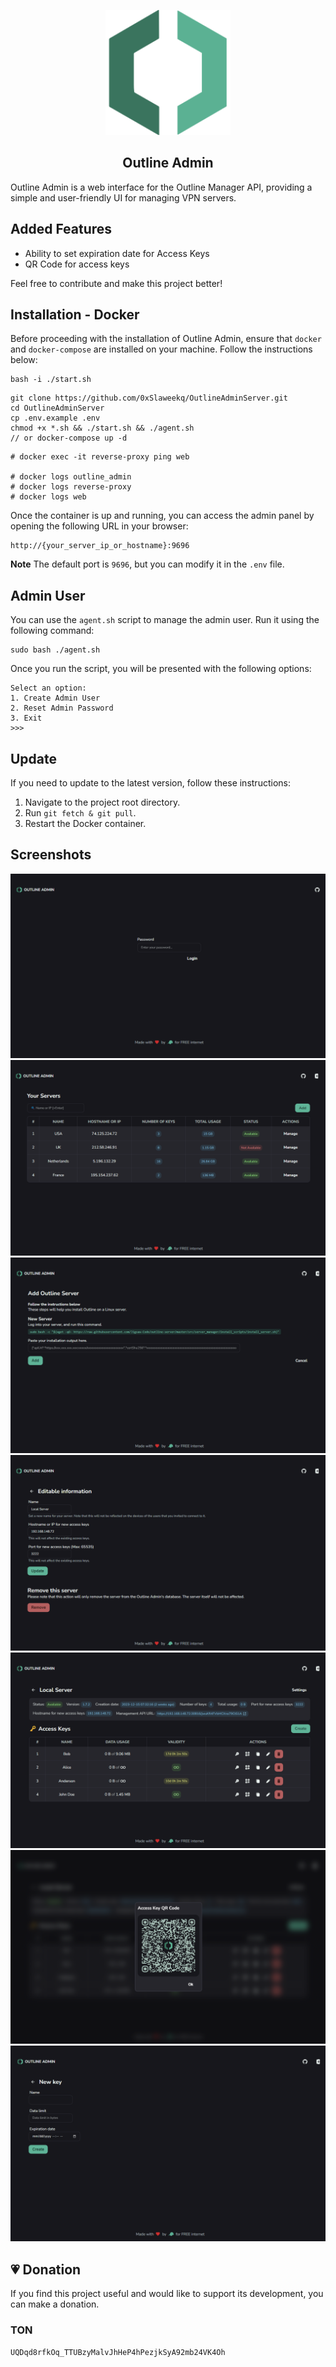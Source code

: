 <p align="center">
    <img src="extra/logo/logo.svg" width="200" alt="Outline Logo">
</p>

<h2 align="center">Outline Admin</h2>

Outline Admin is a web interface for the Outline Manager API, providing a simple and user-friendly UI for managing VPN
servers.

## Added Features

- Ability to set expiration date for Access Keys
- QR Code for access keys

Feel free to contribute and make this project better!

## Installation - Docker

Before proceeding with the installation of Outline Admin, ensure that `docker` and `docker-compose` are installed on
your machine. Follow the instructions below:

```SHELL
bash -i ./start.sh
```
```SHELL
git clone https://github.com/0xSlaweekq/OutlineAdminServer.git
cd OutlineAdminServer
cp .env.example .env
chmod +x *.sh && ./start.sh && ./agent.sh
// or docker-compose up -d
```

```
# docker exec -it reverse-proxy ping web

# docker logs outline_admin
# docker logs reverse-proxy
# docker logs web
```
Once the container is up and running, you can access the admin panel by opening the following URL in your browser:

```
http://{your_server_ip_or_hostname}:9696
```

**Note** The default port is `9696`, but you can modify it in the `.env` file.

## Admin User

You can use the `agent.sh` script to manage the admin user. Run it using the following command:

```
sudo bash ./agent.sh
```

Once you run the script, you will be presented with the following options:

```
Select an option:
1. Create Admin User
2. Reset Admin Password
3. Exit
>>>
```

## Update

If you need to update to the latest version, follow these instructions:

1. Navigate to the project root directory.
2. Run `git fetch & git pull`.
3. Restart the Docker container.

## Screenshots

![Login](/extra/screenshots/login.png)
![Servers](/extra/screenshots/servers.png)
![New server form](/extra/screenshots/new-server.png)
![Server settings form](/extra/screenshots/server-settings.png)
![Access keys](/extra/screenshots/access-keys.png)
![QR Code modal](/extra/screenshots/qr-code.png)
![New access key form](/extra/screenshots/new-access-key.png)


## 💗 Donation

If you find this project useful and would like to support its development, you can make a donation.

### TON

```
UQDqd8rfkOq_TTUBzyMalvJhHeP4hPezjkSyA92mb24VK4Oh
```
